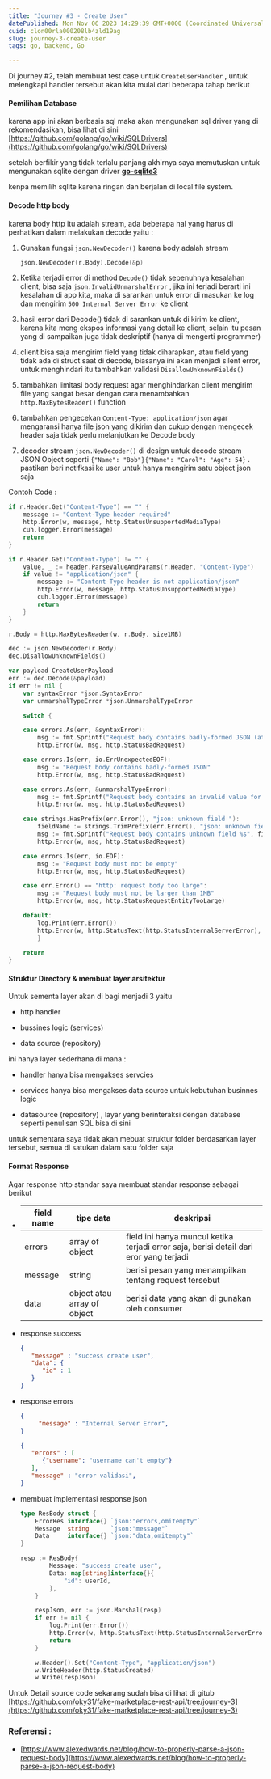 ```yaml
---
title: "Journey #3 - Create User"
datePublished: Mon Nov 06 2023 14:29:39 GMT+0000 (Coordinated Universal Time)
cuid: clon00rla000208lb4zld19ag
slug: journey-3-create-user
tags: go, backend, Go

---
```


Di journey #2, telah membuat test case untuk `CreateUserHandler` , untuk melengkapi handler tersebut akan kita mulai dari beberapa tahap berikut

#### Pemilihan Database

karena app ini akan berbasis sql maka akan mengunakan sql driver yang di rekomendasikan, bisa lihat di sini [https://github.com/golang/go/wiki/SQLDrivers](https://github.com/golang/go/wiki/SQLDrivers)

setelah berfikir yang tidak terlalu panjang akhirnya saya memutuskan untuk mengunakan sqlite dengan driver [**go-sqlite3**](https://github.com/mattn/go-sqlite3)

kenpa memilih sqlite karena ringan dan berjalan di local file system.

#### Decode http body

karena body http itu adalah stream, ada beberapa hal yang harus di perhatikan dalam melakukan decode yaitu :

1. Gunakan fungsi `json.NewDecoder()` karena body adalah stream
    
    ```go
    json.NewDecoder(r.Body).Decode(&p)
    ```
    
2. Ketika terjadi error di method `Decode()` tidak sepenuhnya kesalahan client, bisa saja `json.InvalidUnmarshalError` , jika ini terjadi berarti ini kesalahan di app kita, maka di sarankan untuk error di masukan ke log dan mengirim `500 Internal Server Error` ke client
    
3. hasil error dari Decode() tidak di sarankan untuk di kirim ke client, karena kita meng ekspos informasi yang detail ke client, selain itu pesan yang di sampaikan juga tidak deskriptif (hanya di mengerti programmer)
    
4. client bisa saja mengirim field yang tidak diharapkan, atau field yang tidak ada di struct saat di decode, biasanya ini akan menjadi silent error, untuk menghindari itu tambahkan validasi `DisallowUnknownFields()`
    
5. tambahkan limitasi body request agar menghindarkan client mengirim file yang sangat besar dengan cara menambahkan `http.MaxBytesReader()` function
    
6. tambahkan pengecekan `Content-Type: application/json` agar mengaransi hanya file json yang dikirim dan cukup dengan mengecek header saja tidak perlu melanjutkan ke Decode body
    
7. decoder stream `json.NewDecoder()` di design untuk decode stream JSON Object seperti `{"Name": "Bob"}{"Name": "Carol": "Age": 54}` . pastikan beri notifkasi ke user untuk hanya mengirim satu object json saja
    

Contoh Code :

```go
if r.Header.Get("Content-Type") == "" {
	message := "Content-Type header required"
	http.Error(w, message, http.StatusUnsupportedMediaType)
	cuh.logger.Error(message)
	return
}

if r.Header.Get("Content-Type") != "" {
	value, _ := header.ParseValueAndParams(r.Header, "Content-Type")
	if value != "application/json" {
		message := "Content-Type header is not application/json"
		http.Error(w, message, http.StatusUnsupportedMediaType)
		cuh.logger.Error(message)
		return
	}
}

r.Body = http.MaxBytesReader(w, r.Body, size1MB)

dec := json.NewDecoder(r.Body)
dec.DisallowUnknownFields()

var payload CreateUserPayload
err := dec.Decode(&payload)
if err != nil {
	var syntaxError *json.SyntaxError
	var unmarshalTypeError *json.UnmarshalTypeError

	switch {

	case errors.As(err, &syntaxError):
		msg := fmt.Sprintf("Request body contains badly-formed JSON (at position %d)", syntaxError.Offset)
		http.Error(w, msg, http.StatusBadRequest)

	case errors.Is(err, io.ErrUnexpectedEOF):
		msg := "Request body contains badly-formed JSON"
		http.Error(w, msg, http.StatusBadRequest)

	case errors.As(err, &unmarshalTypeError):
		msg := fmt.Sprintf("Request body contains an invalid value for the %q field (at position %d)", unmarshalTypeError.Field, unmarshalTypeError.Offset)
		http.Error(w, msg, http.StatusBadRequest)

	case strings.HasPrefix(err.Error(), "json: unknown field "):
		fieldName := strings.TrimPrefix(err.Error(), "json: unknown field ")
		msg := fmt.Sprintf("Request body contains unknown field %s", fieldName)
		http.Error(w, msg, http.StatusBadRequest)

	case errors.Is(err, io.EOF):
		msg := "Request body must not be empty"
		http.Error(w, msg, http.StatusBadRequest)

	case err.Error() == "http: request body too large":
		msg := "Request body must not be larger than 1MB"
		http.Error(w, msg, http.StatusRequestEntityTooLarge)

	default:
		log.Print(err.Error())
		http.Error(w, http.StatusText(http.StatusInternalServerError), http.StatusInternalServerError)
		}

	return
}
```

#### **Struktur Directory & membuat layer arsitektur**

Untuk sementa layer akan di bagi menjadi 3 yaitu

* http handler
    
* bussines logic (services)
    
* data source (repository)
    

ini hanya layer sederhana di mana :

* handler hanya bisa mengakses servcies
    
* services hanya bisa mengakses data source untuk kebutuhan businnes logic
    
* datasource (repository) , layar yang berinteraksi dengan database seperti penulisan SQL bisa di sini
    

untuk sementara saya tidak akan mebuat struktur folder berdasarkan layer tersebut, semua di satukan dalam satu folder saja

#### **Format Response**

Agar response http standar saya membuat standar response sebagai berikut

* | field name | tipe data | deskripsi |
    | --- | --- | --- |
    | errors | array of object | field ini hanya muncul ketika terjadi error saja, berisi detail dari eror yang terjadi |
    | message | string | berisi pesan yang menampilkan tentang request tersebut |
    | data | object atau array of object | berisi data yang akan di gunakan oleh consumer |
    
* response success
    
    ```json
    {
       "message" : "success create user",
       "data": {
          "id" : 1
       }
    }
    ```
    
* response errors
    
    ```json
    {
    	 "message" : "Internal Server Error",
    }
    ```
    
    ```json
    {
       "errors" : [
          {"username": "username can't empty"}
       ],
       "message" : "error validasi",
    }
    ```
    
* membuat implementasi response json
    
    ```go
    type ResBody struct {
    	ErrorRes interface{} `json:"errors,omitempty"`
    	Message  string      `json:"message"`
    	Data     interface{} `json:"data,omitempty"`
    }
    ```
    
    ```go
    resp := ResBody{
    		Message: "success create user",
    		Data: map[string]interface{}{
    			"id": userId,
    		},
    	}
    
    	respJson, err := json.Marshal(resp)
    	if err != nil {
    		log.Print(err.Error())
    		http.Error(w, http.StatusText(http.StatusInternalServerError), http.StatusInternalServerError)
    		return
    	}
    
    	w.Header().Set("Content-Type", "application/json")
    	w.WriteHeader(http.StatusCreated)
    	w.Write(respJson)
    ```
    

Untuk Detail source code sekarang sudah bisa di lihat di gitub [https://github.com/oky31/fake-marketplace-rest-api/tree/journey-3](https://github.com/oky31/fake-marketplace-rest-api/tree/journey-3)

### Referensi :

* [https://www.alexedwards.net/blog/how-to-properly-parse-a-json-request-body](https://www.alexedwards.net/blog/how-to-properly-parse-a-json-request-body)